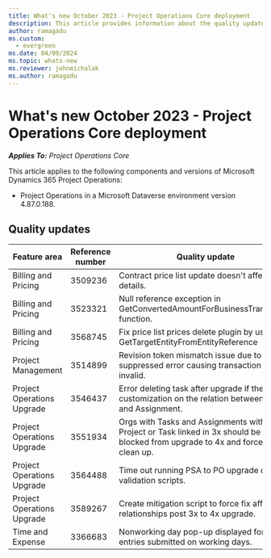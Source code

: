 ```yaml
---
title: What's new October 2023 - Project Operations Core deployment
description: This article provides information about the quality updates that are available in the October 2023 release of Microsoft Dynamics 365 Project Operations Core deployment.
author: ramagadu
ms.custom:
  - evergreen
ms.date: 04/09/2024
ms.topic: whats-new
ms.reviewer: johnmichalak 
ms.author: ramagadu
---
```


# What's new October 2023 - Project Operations Core deployment

_**Applies To:** Project Operations Core_

This article applies to the following components and versions of Microsoft Dynamics 365 Project Operations:

- Project Operations in a Microsoft Dataverse environment version 4.87.0.188.

## Quality updates

| Feature area | Reference number | Quality update |
| --- | --- | --- |
|Billing and Pricing|3509236|Contract price list update doesn't affect line details.|
|Billing and Pricing|3523321|Null reference exception in GetConvertedAmountForBusinessTransaction function.|
|Billing and Pricing|3568745|Fix price list prices delete plugin by using GetTargetEntityFromEntityReference|
|Project Management|3514899|Revision token mismatch issue due to suppressed error causing transaction to be invalid.|
|Project Operations Upgrade|3546437|Error deleting task after upgrade if there's a customization on the relation between Task and Assignment.|
|Project Operations Upgrade|3551934|Orgs with Tasks and Assignments with no Project or Task linked in 3x should be blocked from upgrade to 4x and forced to clean up.|
|Project Operations Upgrade|3564488|Time out running PSA to PO upgrade data validation scripts.|
|Project Operations Upgrade|3589267|Create mitigation script to force fix affected relationships post 3x to 4x upgrade.|
|Time and Expense|3366683|Nonworking day pop-up displayed for time entries submitted on working days.|
